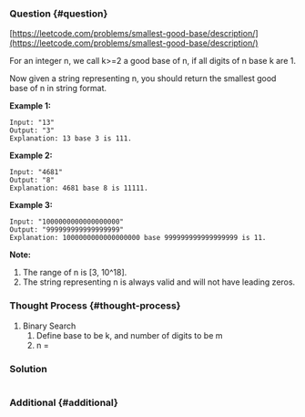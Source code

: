 ### Question {#question}

[https://leetcode.com/problems/smallest-good-base/description/](https://leetcode.com/problems/smallest-good-base/description/)

For an integer n, we call k&gt;=2 a good base of n, if all digits of n base k are 1.

Now given a string representing n, you should return the smallest good base of n in string format.

**Example 1:**

```
Input: "13"
Output: "3"
Explanation: 13 base 3 is 111.
```

**Example 2:**

```
Input: "4681"
Output: "8"
Explanation: 4681 base 8 is 11111.
```

**Example 3:**

```
Input: "1000000000000000000"
Output: "999999999999999999"
Explanation: 1000000000000000000 base 999999999999999999 is 11.
```

**Note:**

1. The range of n is \[3, 10^18\].
2. The string representing n is always valid and will not have leading zeros.

### Thought Process {#thought-process}

1. Binary Search
   1. Define base to be k, and number of digits to be m
   2. n = 

### Solution

```java

```

### Additional {#additional}



